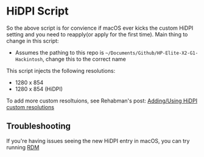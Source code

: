 # HiDPI Script

So the above script is for convience if macOS ever kicks the custom HiDPI setting and you need to reapply(or apply for the first time). Main thing to change in this script:

* Assumes the pathing to this repo is `~/Documents/Github/HP-Elite-X2-G1-Hackintosh`, change this to the correct name

This script injects the following resolutions:

* 1280 x 854
* 1280 x 854 (HiDPI)

To add more custom resoltuions, see Rehabman's post: [Adding/Using HiDPI custom resolutions](http://www.tonymacx86.com/threads/adding-using-hidpi-custom-resolutions.133254/)

## Troubleshooting

If you're having issues seeing the new HiDPI entry in macOS, you can try running [RDM](https://github.com/usr-sse2/RDM/releases)
